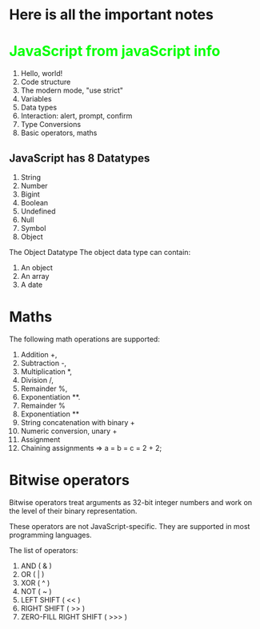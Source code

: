 #  Here is all the important notes

<h1 style=" color:lime;"> JavaScript from javaScript info </h1>

1. Hello, world! 
2. Code structure
3. The modern mode, "use strict"
4. Variables
5. Data types
6. Interaction: alert, prompt, confirm
7. Type Conversions
8. Basic operators, maths













## JavaScript has 8 Datatypes
1. String
2. Number
3. Bigint
4. Boolean
5. Undefined
6. Null
7. Symbol
8. Object

The Object Datatype
The object data type can contain:

1. An object
2. An array
3. A date



# Maths
The following math operations are supported:

1. Addition +,
2. Subtraction -,
3. Multiplication *,
4. Division /,
5. Remainder %,
6. Exponentiation **.
7. Remainder %
8. Exponentiation **
9. String concatenation with binary +
10. Numeric conversion, unary +
11. Assignment
12. Chaining assignments => a = b = c = 2 + 2;


# Bitwise operators
Bitwise operators treat arguments as 32-bit integer numbers and work on the level of their binary representation.

These operators are not JavaScript-specific. They are supported in most programming languages.

The list of operators:

1. AND ( & )
2. OR ( | )
3. XOR ( ^ )
4. NOT ( ~ )
5. LEFT SHIFT ( << )
6. RIGHT SHIFT ( >> )
7. ZERO-FILL RIGHT SHIFT ( >>> )